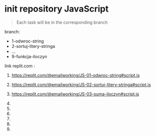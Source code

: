 # init repository JavaScript

> Each task will be in the corresponding branch

branch:

- 1-odwroc-string
- 2-sortuj-litery-stringa
- ...
- 9-funkcja-iloczyn

link replit.com :

1. https://replit.com/@emailworking/JS-01-odwroc-string#script.js

2. https://replit.com/@emailworking/JS-02-sortuj-litery-stringa#script.js

3. https://replit.com/@emailworking/JS-03-suma-iloczyn#script.js

4.

5.

6.

7.

8.

9.
